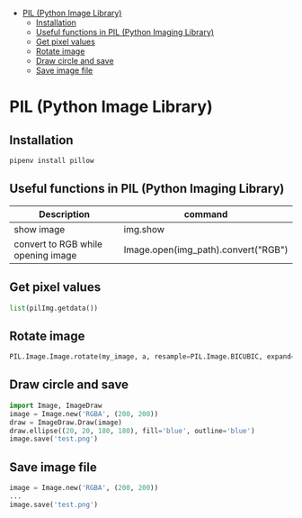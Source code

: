 <!--ts-->
   * [PIL (Python Image Library)](#pil-python-image-library)
      * [Installation](#installation)
      * [Useful functions in PIL (Python Imaging Library)](#useful-functions-in-pil-python-imaging-library)
      * [Get pixel values](#get-pixel-values)
      * [Rotate image](#rotate-image)
      * [Draw circle and save](#draw-circle-and-save)
      * [Save image file](#save-image-file)

<!-- Added by: gil_diy, at: Wed 22 Dec 2021 16:26:15 IST -->

<!--te-->

# PIL (Python Image Library)

## Installation
```python
pipenv install pillow
```

## Useful functions in PIL (Python Imaging Library)

Description | command
------------------------------------|-----
show image | img.show
convert to RGB while opening image 	|  Image.open(img_path).convert("RGB")


## Get pixel values

```python
list(pilImg.getdata())
```

## Rotate image

```python
PIL.Image.Image.rotate(my_image, a, resample=PIL.Image.BICUBIC, expand=True)
```

## Draw circle and save

```python
import Image, ImageDraw
image = Image.new('RGBA', (200, 200))
draw = ImageDraw.Draw(image)
draw.ellipse((20, 20, 180, 180), fill='blue', outline='blue')
image.save('test.png')
```

## Save image file
```python
image = Image.new('RGBA', (200, 200))
...
image.save('test.png')
```